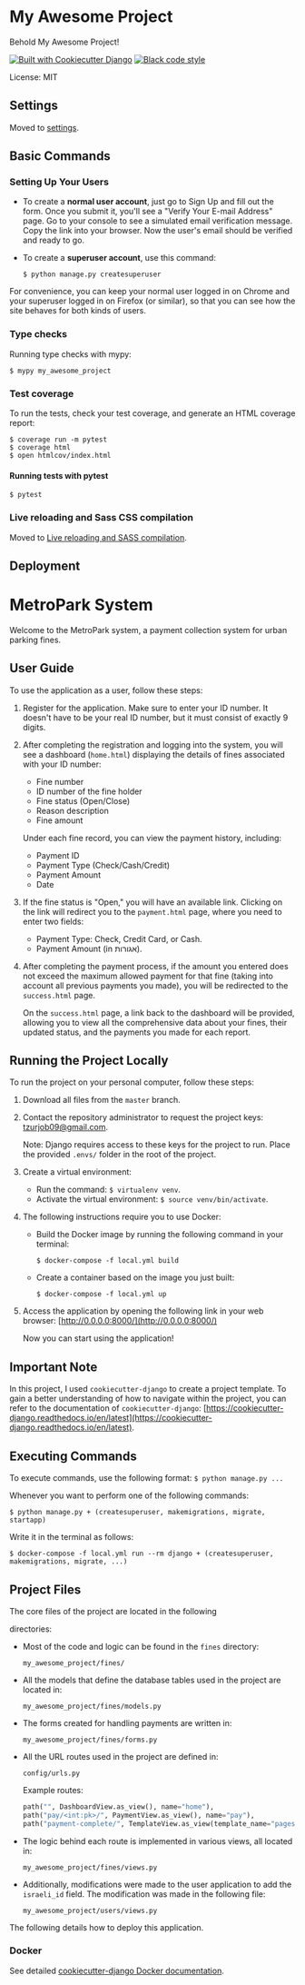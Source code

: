 # My Awesome Project

Behold My Awesome Project!

[![Built with Cookiecutter Django](https://img.shields.io/badge/built%20with-Cookiecutter%20Django-ff69b4.svg?logo=cookiecutter)](https://github.com/cookiecutter/cookiecutter-django/)
[![Black code style](https://img.shields.io/badge/code%20style-black-000000.svg)](https://github.com/ambv/black)

License: MIT

## Settings

Moved to [settings](http://cookiecutter-django.readthedocs.io/en/latest/settings.html).

## Basic Commands

### Setting Up Your Users

- To create a **normal user account**, just go to Sign Up and fill out the form. Once you submit it, you'll see a "Verify Your E-mail Address" page. Go to your console to see a simulated email verification message. Copy the link into your browser. Now the user's email should be verified and ready to go.

- To create a **superuser account**, use this command:

      $ python manage.py createsuperuser

For convenience, you can keep your normal user logged in on Chrome and your superuser logged in on Firefox (or similar), so that you can see how the site behaves for both kinds of users.

### Type checks

Running type checks with mypy:

    $ mypy my_awesome_project

### Test coverage

To run the tests, check your test coverage, and generate an HTML coverage report:

    $ coverage run -m pytest
    $ coverage html
    $ open htmlcov/index.html

#### Running tests with pytest

    $ pytest

### Live reloading and Sass CSS compilation

Moved to [Live reloading and SASS compilation](https://cookiecutter-django.readthedocs.io/en/latest/developing-locally.html#sass-compilation-live-reloading).

## Deployment






# MetroPark System

Welcome to the MetroPark system, a payment collection system for urban parking fines.

## User Guide

To use the application as a user, follow these steps:

1. Register for the application. Make sure to enter your ID number. It doesn't have to be your real ID number, but it must consist of exactly 9 digits.

2. After completing the registration and logging into the system, you will see a dashboard (`home.html`) displaying the details of fines associated with your ID number:

   - Fine number
   - ID number of the fine holder
   - Fine status (Open/Close)
   - Reason description
   - Fine amount

   Under each fine record, you can view the payment history, including:

   - Payment ID
   - Payment Type (Check/Cash/Credit)
   - Payment Amount
   - Date

3. If the fine status is "Open," you will have an available link. Clicking on the link will redirect you to the `payment.html` page, where you need to enter two fields:

   - Payment Type: Check, Credit Card, or Cash.
   - Payment Amount (in אגורות).

4. After completing the payment process, if the amount you entered does not exceed the maximum allowed payment for that fine (taking into account all previous payments you made), you will be redirected to the `success.html` page.

   On the `success.html` page, a link back to the dashboard will be provided, allowing you to view all the comprehensive data about your fines, their updated status, and the payments you made for each report.

## Running the Project Locally

To run the project on your personal computer, follow these steps:

1. Download all files from the `master` branch.

2. Contact the repository administrator to request the project keys: [tzurjob09@gmail.com](mailto:tzurjob09@gmail.com).

   Note: Django requires access to these keys for the project to run. Place the provided `.envs/` folder in the root of the project.

3. Create a virtual environment:

   - Run the command: `$ virtualenv venv`.
   - Activate the virtual environment: `$ source venv/bin/activate`.

4. The following instructions require you to use Docker:

   - Build the Docker image by running the following command in your terminal:
     ```
     $ docker-compose -f local.yml build
     ```

   - Create a container based on the image you just built:
     ```
     $ docker-compose -f local.yml up
     ```

5. Access the application by opening the following link in your web browser: [http://0.0.0.0:8000/](http://0.0.0.0:8000/)

   Now you can start using the application!

## Important Note

In this project, I used `cookiecutter-django` to create a project template. To gain a better understanding of how to navigate within the project, you can refer to the documentation of `cookiecutter-django`: [https://cookiecutter-django.readthedocs.io/en/latest](https://cookiecutter-django.readthedocs.io/en/latest).

## Executing Commands

To execute commands, use the following format: `$ python manage.py ...`

Whenever you want to perform one of the following commands:

```
$ python manage.py + (createsuperuser, makemigrations, migrate, startapp)
```

Write it in the terminal as follows:

```
$ docker-compose -f local.yml run --rm django + (createsuperuser, makemigrations, migrate, ...)
```

## Project Files

The core files of the project are located in the following

 directories:

- Most of the code and logic can be found in the `fines` directory:
  ```
  my_awesome_project/fines/
  ```

- All the models that define the database tables used in the project are located in:
  ```
  my_awesome_project/fines/models.py
  ```

- The forms created for handling payments are written in:
  ```
  my_awesome_project/fines/forms.py
  ```

- All the URL routes used in the project are defined in:
  ```
  config/urls.py
  ```

  Example routes:

  ```python
  path("", DashboardView.as_view(), name="home"),
  path("pay/<int:pk>/", PaymentView.as_view(), name="pay"),
  path("payment-complete/", TemplateView.as_view(template_name="pages/success.html"), name="payment-complete"),
  ```

- The logic behind each route is implemented in various views, all located in:
  ```
  my_awesome_project/fines/views.py
  ```

- Additionally, modifications were made to the user application to add the `israeli_id` field. The modification was made in the following file:
  ```
  my_awesome_project/users/views.py
  ```
The following details how to deploy this application.

### Docker

See detailed [cookiecutter-django Docker documentation](http://cookiecutter-django.readthedocs.io/en/latest/deployment-with-docker.html).
